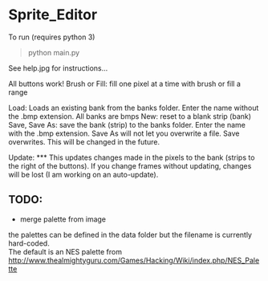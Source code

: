 # Sprite_Editor

To run (requires python 3)
>python main.py


See help.jpg for instructions...

All buttons work!
Brush or Fill: fill one pixel at a time with brush or fill a range

Load: Loads an existing bank from the banks folder.  Enter the name without the .bmp extension.  All banks are bmps
New: reset to a blank strip (bank)
Save, Save As: save the bank (strip) to the banks folder.  Enter the name with the .bmp extension.  Save As will not let you overwrite a file.  Save overwrites.  This will be changed in the future.

Update: *** This updates changes made in the pixels to the bank (strips to the right of the buttons).  If you change frames without updating, changes will be lost (I am working on an auto-update). 

## TODO:
- merge palette from image 

the palettes can be defined in the data folder but the filename is currently hard-coded.  
The default is an NES palette from http://www.thealmightyguru.com/Games/Hacking/Wiki/index.php/NES_Palette